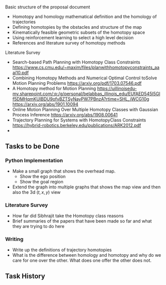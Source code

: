
#

Basic structure of the proposal document

- Homotopy and homology mathematical definition and the homology of trajectories
- Defining homotopies by the obstacles and structure of the map
- Kinematically feasible geometric subsets of the homotopy space
- Using reinforcement learning to select a high level decision
- References and literature survey of homotopy methods

Literature Survey

- Search-based Path Planning with Homotopy Class Constraints
https://www.cs.cmu.edu/~maxim/files/planwithhomotopyconstraints_aaai10.pdf
- Combining Homotopy Methods and Numerical Optimal Control toSolve Motion Planning Problems
https://arxiv.org/pdf/1703.07546.pdf
- A Homotopy method for Motion Planning
https://uillinoisedu-my.sharepoint.com/:p:/g/personal/belabbas_illinois_edu/EUfAED545I5Glf5DMHqmKUIBDU9ofvBZTSyNayPW7PBnzA?rtime=SHL_jWCG10g
https://arxiv.org/abs/1901.10094
- Online Motion Planning Over Multiple Homotopy Classes with Gaussian Process Inference
https://arxiv.org/abs/1908.00641
- Trajectory Planning for Systems with HomotopyClass Constraints
https://hybrid-robotics.berkeley.edu/publications/ARK2012.pdf
- 

## Tasks to be Done

### Python Implementation

- Make a small graph that shows the overhead map. 
  - Show the ego position
  - Show the goal region
- Extend the graph into multiple graphs that shows the map view and then also the 3d $(t,x,y)$ view

### Literature Survey

- How far did Sibhrajit take the Homotopy class reasons
- Brief summaries of the papers that have been made so far and what they are trying to do here

### Writing

- Write up the definitions of trajectory homotopies
- What is the difference between homology and homotopy and why do we care for one over the other. What does one offer the other does not.

## Task History

